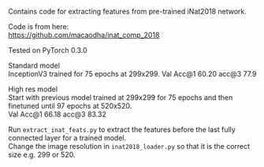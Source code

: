 Contains code for extracting features from pre-trained iNat2018 network.  

Code is from here:  
https://github.com/macaodha/inat_comp_2018  

Tested on PyTorch 0.3.0  


Standard model  
InceptionV3 trained for 75 epochs at 299x299.
Val Acc@1 60.20 acc@3 77.9  


High res model  
Start with previous model trained at 299x299 for 75 epochs and then finetuned until 97 epochs at 520x520.  
Val Acc@1 66.18 acc@3 83.32  

Run `extract_inat_feats.py` to extract the features before the last fully connected layer for a trained model.   
Change the image resolution in `inat2018_loader.py` so that it is the correct size e.g. 299 or 520.  
